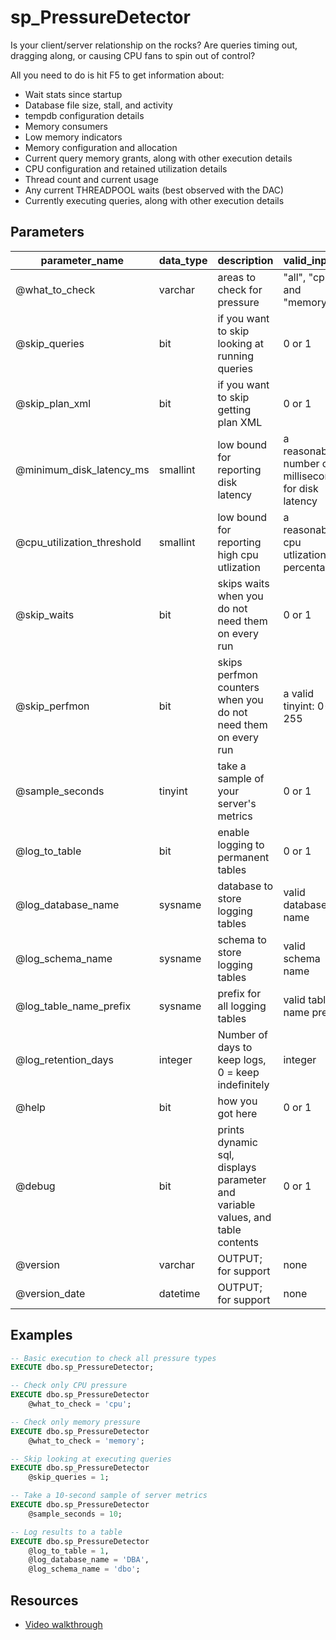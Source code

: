 # sp_PressureDetector

Is your client/server relationship on the rocks? Are queries timing out, dragging along, or causing CPU fans to spin out of control?

All you need to do is hit F5 to get information about:
* Wait stats since startup
* Database file size, stall, and activity
* tempdb configuration details
* Memory consumers
* Low memory indicators
* Memory configuration and allocation
* Current query memory grants, along with other execution details
* CPU configuration and retained utilization details
* Thread count and current usage 
* Any current THREADPOOL waits (best observed with the DAC)
* Currently executing queries, along with other execution details

## Parameters

|       parameter_name       | data_type |                                  description                                   |                     valid_inputs                     |   defaults   |
|----------------------------|-----------|--------------------------------------------------------------------------------|------------------------------------------------------|--------------|
| @what_to_check             | varchar   | areas to check for pressure                                                    | "all", "cpu", and "memory"                           | all          |
| @skip_queries              | bit       | if you want to skip looking at running queries                                 | 0 or 1                                               | 0            |
| @skip_plan_xml             | bit       | if you want to skip getting plan XML                                           | 0 or 1                                               | 0            |
| @minimum_disk_latency_ms   | smallint  | low bound for reporting disk latency                                           | a reasonable number of milliseconds for disk latency | 100          |
| @cpu_utilization_threshold | smallint  | low bound for reporting high cpu utlization                                    | a reasonable cpu utlization percentage               | 50           |
| @skip_waits                | bit       | skips waits when you do not need them on every run                             | 0 or 1                                               | 0            |
| @skip_perfmon              | bit       | skips perfmon counters when you do not need them on every run                  | a valid tinyint: 0-255                               | 0            |
| @sample_seconds            | tinyint   | take a sample of your server's metrics                                         | 0 or 1                                               | 0            |
| @log_to_table              | bit       | enable logging to permanent tables                                             | 0 or 1                                               | 0            |
| @log_database_name         | sysname   | database to store logging tables                                               | valid database name                                  | NULL         |
| @log_schema_name           | sysname   | schema to store logging tables                                                 | valid schema name                                    | NULL         |
| @log_table_name_prefix     | sysname   | prefix for all logging tables                                                  | valid table name prefix                               | 'PressureDetector' |
| @log_retention_days        | integer   | Number of days to keep logs, 0 = keep indefinitely                             | integer                                              | 30           |
| @help                      | bit       | how you got here                                                               | 0 or 1                                               | 0            |
| @debug                     | bit       | prints dynamic sql, displays parameter and variable values, and table contents | 0 or 1                                               | 0            |
| @version                   | varchar   | OUTPUT; for support                                                            | none                                                 | none; OUTPUT |
| @version_date              | datetime  | OUTPUT; for support                                                            | none                                                 | none; OUTPUT |

## Examples

```sql
-- Basic execution to check all pressure types
EXECUTE dbo.sp_PressureDetector;

-- Check only CPU pressure
EXECUTE dbo.sp_PressureDetector
    @what_to_check = 'cpu';

-- Check only memory pressure
EXECUTE dbo.sp_PressureDetector
    @what_to_check = 'memory';

-- Skip looking at executing queries
EXECUTE dbo.sp_PressureDetector
    @skip_queries = 1;

-- Take a 10-second sample of server metrics
EXECUTE dbo.sp_PressureDetector
    @sample_seconds = 10;

-- Log results to a table
EXECUTE dbo.sp_PressureDetector
    @log_to_table = 1,
    @log_database_name = 'DBA',
    @log_schema_name = 'dbo';
```

## Resources
* [Video walkthrough](https://www.erikdarlingdata.com/sp_pressuredetector/)